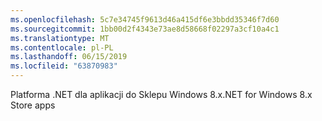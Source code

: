 ```yaml
---
ms.openlocfilehash: 5c7e34745f9613d46a415df6e3bbdd35346f7d60
ms.sourcegitcommit: 1bb00d2f4343e73ae8d58668f02297a3cf10a4c1
ms.translationtype: MT
ms.contentlocale: pl-PL
ms.lasthandoff: 06/15/2019
ms.locfileid: "63870983"
---
```

<span data-ttu-id="976c4-101">Platforma .NET dla aplikacji do Sklepu Windows 8.x</span><span class="sxs-lookup"><span data-stu-id="976c4-101">.NET for Windows 8.x Store apps</span></span>